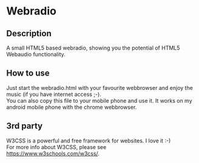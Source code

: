 # Webradio

## Description
A small HTML5 based webradio, showing you the potential of HTML5 Webaudio functionality.

## How to use
Just start the webradio.html with your favourite webbrowser and enjoy the music
(if you have internet access ;-).<br/>
You can also copy this file to your mobile phone and use it. It works on my android 
mobile phone with the chrome webbrowser.

## 3rd party
W3CSS is a powerful and free framework for websites. I love it :-)<br/>
For more info about W3CSS, please see https://www.w3schools.com/w3css/.
 